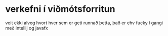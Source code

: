 # verkefni í viðmótsforritun
veit ekki alveg hvort hver sem er geti runnað þetta, það er ehv fucky í gangi með intellij og javafx
